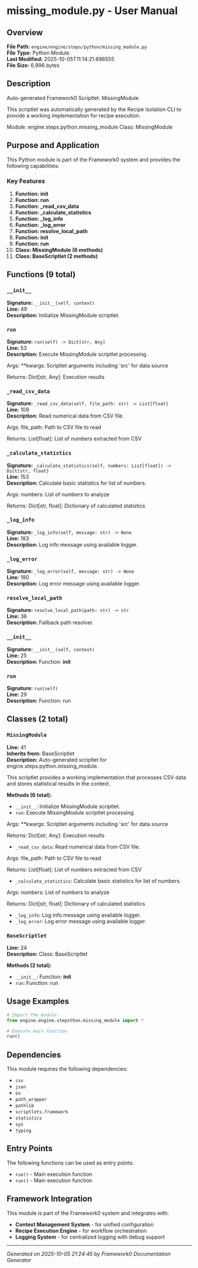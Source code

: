 # missing_module.py - User Manual

## Overview
**File Path:** `engine/engine/steps/python/missing_module.py`  
**File Type:** Python Module  
**Last Modified:** 2025-10-05T11:14:21.696555  
**File Size:** 6,996 bytes  

## Description
Auto-generated Framework0 Scriptlet: MissingModule

This scriptlet was automatically generated by the Recipe Isolation CLI
to provide a working implementation for recipe execution.

Module: engine.steps.python.missing_module
Class: MissingModule

## Purpose and Application
This Python module is part of the Framework0 system and provides the following capabilities:

### Key Features
1. **Function: __init__**
2. **Function: run**
3. **Function: _read_csv_data**
4. **Function: _calculate_statistics**
5. **Function: _log_info**
6. **Function: _log_error**
7. **Function: resolve_local_path**
8. **Function: __init__**
9. **Function: run**
10. **Class: MissingModule (6 methods)**
11. **Class: BaseScriptlet (2 methods)**

## Functions (9 total)

### `__init__`

**Signature:** `__init__(self, context)`  
**Line:** 49  
**Description:** Initialize MissingModule scriptlet.

### `run`

**Signature:** `run(self) -> Dict[str, Any]`  
**Line:** 53  
**Description:** Execute MissingModule scriptlet processing.

Args:
    **kwargs: Scriptlet arguments including 'src' for data source
    
Returns:
    Dict[str, Any]: Execution results

### `_read_csv_data`

**Signature:** `_read_csv_data(self, file_path: str) -> List[float]`  
**Line:** 109  
**Description:** Read numerical data from CSV file.

Args:
    file_path: Path to CSV file to read
    
Returns:
    List[float]: List of numbers extracted from CSV

### `_calculate_statistics`

**Signature:** `_calculate_statistics(self, numbers: List[float]) -> Dict[str, float]`  
**Line:** 153  
**Description:** Calculate basic statistics for list of numbers.

Args:
    numbers: List of numbers to analyze
    
Returns:
    Dict[str, float]: Dictionary of calculated statistics

### `_log_info`

**Signature:** `_log_info(self, message: str) -> None`  
**Line:** 183  
**Description:** Log info message using available logger.

### `_log_error`

**Signature:** `_log_error(self, message: str) -> None`  
**Line:** 190  
**Description:** Log error message using available logger.

### `resolve_local_path`

**Signature:** `resolve_local_path(path: str) -> str`  
**Line:** 36  
**Description:** Fallback path resolver.

### `__init__`

**Signature:** `__init__(self, context)`  
**Line:** 25  
**Description:** Function: __init__

### `run`

**Signature:** `run(self)`  
**Line:** 29  
**Description:** Function: run


## Classes (2 total)

### `MissingModule`

**Line:** 41  
**Inherits from:** BaseScriptlet  
**Description:** Auto-generated scriptlet for engine.steps.python.missing_module.

This scriptlet provides a working implementation that processes
CSV data and stores statistical results in the context.

**Methods (6 total):**
- `__init__`: Initialize MissingModule scriptlet.
- `run`: Execute MissingModule scriptlet processing.

Args:
    **kwargs: Scriptlet arguments including 'src' for data source
    
Returns:
    Dict[str, Any]: Execution results
- `_read_csv_data`: Read numerical data from CSV file.

Args:
    file_path: Path to CSV file to read
    
Returns:
    List[float]: List of numbers extracted from CSV
- `_calculate_statistics`: Calculate basic statistics for list of numbers.

Args:
    numbers: List of numbers to analyze
    
Returns:
    Dict[str, float]: Dictionary of calculated statistics
- `_log_info`: Log info message using available logger.
- `_log_error`: Log error message using available logger.

### `BaseScriptlet`

**Line:** 24  
**Description:** Class: BaseScriptlet

**Methods (2 total):**
- `__init__`: Function: __init__
- `run`: Function: run


## Usage Examples

```python
# Import the module
from engine.engine.stepsthon.missing_module import *

# Execute main function
run()
```


## Dependencies

This module requires the following dependencies:

- `csv`
- `json`
- `os`
- `path_wrapper`
- `pathlib`
- `scriptlets.framework`
- `statistics`
- `sys`
- `typing`


## Entry Points

The following functions can be used as entry points:

- `run()` - Main execution function
- `run()` - Main execution function


## Framework Integration

This module is part of the Framework0 system and integrates with:

- **Context Management System** - for unified configuration
- **Recipe Execution Engine** - for workflow orchestration
- **Logging System** - for centralized logging with debug support


---
*Generated on 2025-10-05 21:24:45 by Framework0 Documentation Generator*
